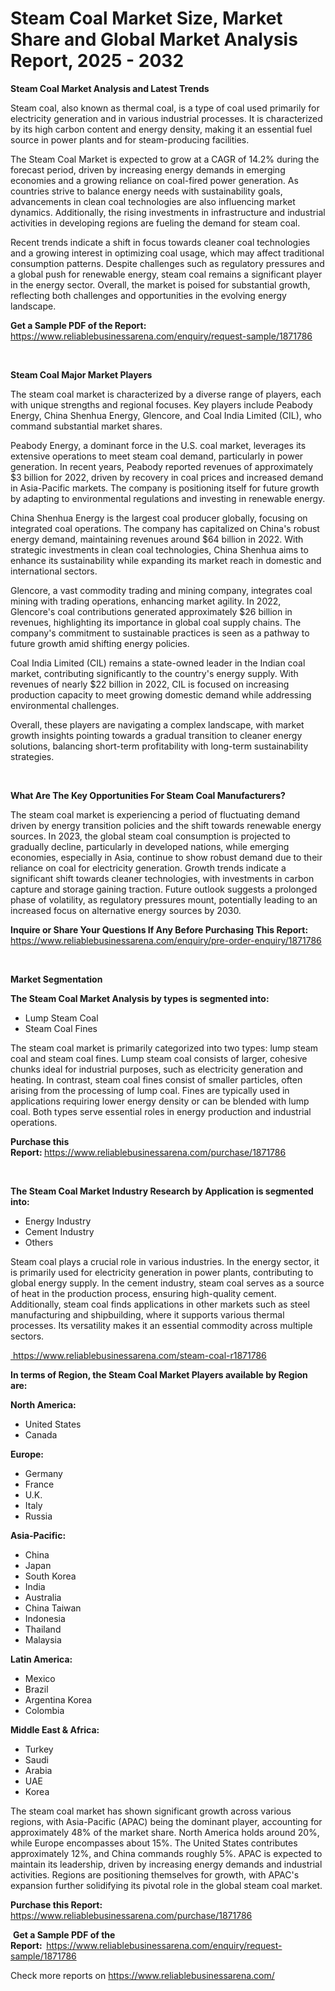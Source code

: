 <p><h1>Steam Coal Market Size, Market Share and Global Market Analysis Report, 2025 - 2032</h1></p><p><strong>Steam Coal Market Analysis and Latest Trends</strong></p>
<p><p>Steam coal, also known as thermal coal, is a type of coal used primarily for electricity generation and in various industrial processes. It is characterized by its high carbon content and energy density, making it an essential fuel source in power plants and for steam-producing facilities. </p><p>The Steam Coal Market is expected to grow at a CAGR of 14.2% during the forecast period, driven by increasing energy demands in emerging economies and a growing reliance on coal-fired power generation. As countries strive to balance energy needs with sustainability goals, advancements in clean coal technologies are also influencing market dynamics. Additionally, the rising investments in infrastructure and industrial activities in developing regions are fueling the demand for steam coal.</p><p>Recent trends indicate a shift in focus towards cleaner coal technologies and a growing interest in optimizing coal usage, which may affect traditional consumption patterns. Despite challenges such as regulatory pressures and a global push for renewable energy, steam coal remains a significant player in the energy sector. Overall, the market is poised for substantial growth, reflecting both challenges and opportunities in the evolving energy landscape.</p></p>
<p><strong>Get a Sample PDF of the Report:&nbsp;</strong> <a href="https://www.reliablebusinessarena.com/enquiry/request-sample/1871786?utm_campaign=2246&utm_medium=2&utm_source=Github&utm_content=ia&utm_term=13022025&utm_id=steam-coal">https://www.reliablebusinessarena.com/enquiry/request-sample/1871786</a></p>
<p>&nbsp;</p>
<p><strong>Steam Coal Major Market Players</strong></p>
<p><p>The steam coal market is characterized by a diverse range of players, each with unique strengths and regional focuses. Key players include Peabody Energy, China Shenhua Energy, Glencore, and Coal India Limited (CIL), who command substantial market shares.</p><p>Peabody Energy, a dominant force in the U.S. coal market, leverages its extensive operations to meet steam coal demand, particularly in power generation. In recent years, Peabody reported revenues of approximately $3 billion for 2022, driven by recovery in coal prices and increased demand in Asia-Pacific markets. The company is positioning itself for future growth by adapting to environmental regulations and investing in renewable energy.</p><p>China Shenhua Energy is the largest coal producer globally, focusing on integrated coal operations. The company has capitalized on China's robust energy demand, maintaining revenues around $64 billion in 2022. With strategic investments in clean coal technologies, China Shenhua aims to enhance its sustainability while expanding its market reach in domestic and international sectors.</p><p>Glencore, a vast commodity trading and mining company, integrates coal mining with trading operations, enhancing market agility. In 2022, Glencore's coal contributions generated approximately $26 billion in revenues, highlighting its importance in global coal supply chains. The company's commitment to sustainable practices is seen as a pathway to future growth amid shifting energy policies.</p><p>Coal India Limited (CIL) remains a state-owned leader in the Indian coal market, contributing significantly to the country's energy supply. With revenues of nearly $22 billion in 2022, CIL is focused on increasing production capacity to meet growing domestic demand while addressing environmental challenges.</p><p>Overall, these players are navigating a complex landscape, with market growth insights pointing towards a gradual transition to cleaner energy solutions, balancing short-term profitability with long-term sustainability strategies.</p></p>
<p>&nbsp;</p>
<p><strong>What Are The Key Opportunities For Steam Coal Manufacturers?</strong></p>
<p><p>The steam coal market is experiencing a period of fluctuating demand driven by energy transition policies and the shift towards renewable energy sources. In 2023, the global steam coal consumption is projected to gradually decline, particularly in developed nations, while emerging economies, especially in Asia, continue to show robust demand due to their reliance on coal for electricity generation. Growth trends indicate a significant shift towards cleaner technologies, with investments in carbon capture and storage gaining traction. Future outlook suggests a prolonged phase of volatility, as regulatory pressures mount, potentially leading to an increased focus on alternative energy sources by 2030.</p></p>
<p><strong>Inquire or Share Your Questions If Any Before Purchasing This Report:</strong> <a href="https://www.reliablebusinessarena.com/enquiry/pre-order-enquiry/1871786?utm_campaign=2246&utm_medium=2&utm_source=Github&utm_content=ia&utm_term=13022025&utm_id=steam-coal">https://www.reliablebusinessarena.com/enquiry/pre-order-enquiry/1871786</a></p>
<p>&nbsp;</p>
<p><strong>Market Segmentation</strong></p>
<p><strong>The Steam Coal Market Analysis by types is segmented into:</strong></p>
<p><ul><li>Lump Steam Coal</li><li>Steam Coal Fines</li></ul></p>
<p><p>The steam coal market is primarily categorized into two types: lump steam coal and steam coal fines. Lump steam coal consists of larger, cohesive chunks ideal for industrial purposes, such as electricity generation and heating. In contrast, steam coal fines consist of smaller particles, often arising from the processing of lump coal. Fines are typically used in applications requiring lower energy density or can be blended with lump coal. Both types serve essential roles in energy production and industrial operations.</p></p>
<p><strong>Purchase this Report:&nbsp;</strong><a href="https://www.reliablebusinessarena.com/purchase/1871786?utm_campaign=2246&utm_medium=2&utm_source=Github&utm_content=ia&utm_term=13022025&utm_id=steam-coal">https://www.reliablebusinessarena.com/purchase/1871786</a></p>
<p>&nbsp;</p>
<p><strong>The Steam Coal Market Industry Research by Application is segmented into:</strong></p>
<p><ul><li>Energy Industry</li><li>Cement Industry</li><li>Others</li></ul></p>
<p><p>Steam coal plays a crucial role in various industries. In the energy sector, it is primarily used for electricity generation in power plants, contributing to global energy supply. In the cement industry, steam coal serves as a source of heat in the production process, ensuring high-quality cement. Additionally, steam coal finds applications in other markets such as steel manufacturing and shipbuilding, where it supports various thermal processes. Its versatility makes it an essential commodity across multiple sectors.</p></p>
<p><a href="https://www.reliablebusinessarena.com/steam-coal-r1871786?utm_campaign=2246&utm_medium=2&utm_source=Github&utm_content=ia&utm_term=13022025&utm_id=steam-coal">&nbsp;https://www.reliablebusinessarena.com/steam-coal-r1871786</a></p>
<p><strong>In terms of Region, the Steam Coal Market Players available by Region are:</strong></p>
<p>
    <p> <strong> North America: </strong>
        <ul>
            <li>United States</li>
            <li>Canada</li>
        </ul>
        </p> 
    <p> <strong> Europe: </strong>
        <ul>
            <li>Germany</li>
            <li>France</li>
            <li>U.K.</li>
            <li>Italy</li>
            <li>Russia</li>
        </ul>
        </p> 
    <p> <strong> Asia-Pacific: </strong>
        <ul>
            <li>China</li>
            <li>Japan</li>
            <li>South Korea</li>
            <li>India</li>
            <li>Australia</li>
            <li>China Taiwan</li>
            <li>Indonesia</li>
            <li>Thailand</li>
            <li>Malaysia</li>
        </ul>
        </p> 
    <p> <strong> Latin America: </strong>
        <ul>
            <li>Mexico</li>
            <li>Brazil</li>
            <li>Argentina Korea</li>
            <li>Colombia</li>
        </ul>
        </p> 
    <p> <strong> Middle East & Africa: </strong>
        <ul>
            <li>Turkey</li>
            <li>Saudi</li>
            <li>Arabia</li>
            <li>UAE</li>
            <li>Korea</li>
        </ul>
    </p>
    </p>
<p><p>The steam coal market has shown significant growth across various regions, with Asia-Pacific (APAC) being the dominant player, accounting for approximately 48% of the market share. North America holds around 20%, while Europe encompasses about 15%. The United States contributes approximately 12%, and China commands roughly 5%. APAC is expected to maintain its leadership, driven by increasing energy demands and industrial activities. Regions are positioning themselves for growth, with APAC's expansion further solidifying its pivotal role in the global steam coal market.</p></p>
<p><strong>Purchase this Report: </strong><a href="https://www.reliablebusinessarena.com/purchase/1871786?utm_campaign=2246&utm_medium=2&utm_source=Github&utm_content=ia&utm_term=13022025&utm_id=steam-coal">https://www.reliablebusinessarena.com/purchase/1871786</a></p>
<p>&nbsp;<strong>Get a Sample PDF of the Report:&nbsp;&nbsp;</strong><a href="https://www.reliablebusinessarena.com/enquiry/request-sample/1871786?utm_campaign=2246&utm_medium=2&utm_source=Github&utm_content=ia&utm_term=13022025&utm_id=steam-coal">https://www.reliablebusinessarena.com/enquiry/request-sample/1871786</a></p>
<p><strong></strong></p>
<p>Check more reports on <a href="https://www.reliablebusinessarena.com/?utm_campaign=2246&utm_medium=2&utm_source=Github&utm_content=ia&utm_term=13022025&utm_id=steam-coal">https://www.reliablebusinessarena.com/</a></p>